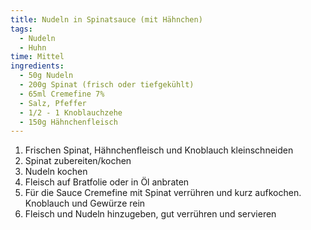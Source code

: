 ```yaml
---
title: Nudeln in Spinatsauce (mit Hähnchen)
tags:
  - Nudeln
  - Huhn
time: Mittel
ingredients:
  - 50g Nudeln
  - 200g Spinat (frisch oder tiefgekühlt)
  - 65ml Cremefine 7%
  - Salz, Pfeffer
  - 1/2 - 1 Knoblauchzehe
  - 150g Hähnchenfleisch
---
```

1. Frischen Spinat, Hähnchenfleisch und Knoblauch kleinschneiden
2. Spinat zubereiten/kochen
3. Nudeln kochen
4. Fleisch auf Bratfolie oder in Öl anbraten
5. Für die Sauce Cremefine mit Spinat verrühren und kurz aufkochen. Knoblauch
   und Gewürze rein
6. Fleisch und Nudeln hinzugeben, gut verrühren und servieren
